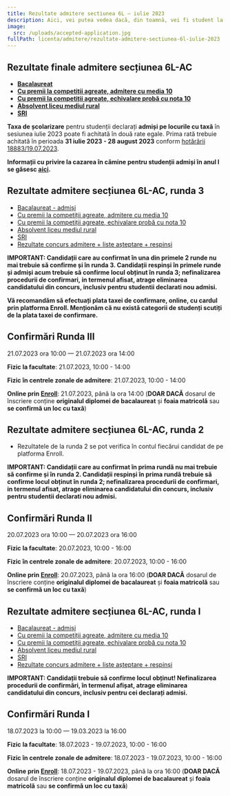 ```yaml
---
title: Rezultate admitere sectiunea 6L ― iulie 2023
description: Aici, vei putea vedea dacă, din toamnă, vei fi student la AC!
image:
  src: /uploads/accepted-application.jpg
fullPath: licenta/admitere/rezultate-admitere-sectiunea-6l-iulie-2023
---
```

## Rezultate finale admitere secțiunea 6L-AC

* **[Bacalaureat](https://admitere.ac.upt.ro/uploads/6l-finale-b.pdf)**
* **[Cu premii la competiții agreate, admitere cu media 10](https://admitere.ac.upt.ro/uploads/6l-finale-o1.pdf)**
* **[Cu premii la competiții agreate, echivalare probă cu nota 10](https://admitere.ac.upt.ro/uploads/6l-finale-o2.pdf)**
* **[Absolvent liceu mediul rural](https://admitere.ac.upt.ro/uploads/6l-finale-rurali.pdf)**
* **[SRI](https://admitere.ac.upt.ro/uploads/6l-finale-sri.pdf)**

<Block color="yellow">

**Taxa de școlarizare** pentru studenții declarați **admiși pe locurile cu taxă** în sesiunea iulie 2023 poate fi achitată în două rate egale. Prima rată trebuie achitată în perioada **31 iulie 2023 - 28 august 2023** conform [hotărârii 18883/19.07.2023](https://admitere.ac.upt.ro/uploads/informare-18883-din-2023-7-19.pdf).

**Informații cu privire la cazarea în cămine pentru studenții admiși în anul I se găsesc [aici](https://admitere.ac.upt.ro/uploads/info-utile-2023.pdf).**

</Block>

## Rezultate admitere secțiunea 6L-AC, runda 3

* [Bacalaureat - admiși](https://admitere.ac.upt.ro/uploads/6l-r3-admisi.pdf)
* [Cu premii la competiții agreate, admitere cu media 10](https://admitere.ac.upt.ro/uploads/6l-r3-admisi-o.pdf)
* [Cu premii la competiții agreate, echivalare probă cu nota 10](https://admitere.ac.upt.ro/uploads/6l-r3-admisi-o2.pdf)
* [Absolvent liceu mediul rural](https://admitere.ac.upt.ro/uploads/6l-r3-admisi-u.pdf)
* [SRI](https://admitere.ac.upt.ro/uploads/6l-r3-admisi-i.pdf)
* [Rezultate concurs admitere + liste așteptare + respinși](https://admitere.ac.upt.ro/uploads/6l-rezultate-r3.pdf)

**IMPORTANT: Candidații care au confirmat în una din primele 2 runde nu mai trebuie să confirme și în runda 3. Candidații respinși în primele runde și admiși acum trebuie să confirme locul obținut în runda 3; nefinalizarea procedurii de confirmari, in termenul afisat, atrage eliminarea candidatului din concurs, inclusiv pentru studentii declarati nou admisi.**

**Vă recomandăm să efectuați plata taxei de confirmare, online, cu cardul prin platforma Enroll. Menționăm că nu există categorii de studenți scutiți de la plata taxei de confirmare.**

## Confirmări Runda III

21.07.2023 ora 10:00 — 21.07.2023 ora 14:00

**Fizic la facultate**: 21.07.2023, 10:00 - 14:00

**Fizic în centrele zonale de admitere**: 21.07.2023, 10:00 - 14:00

**Online prin [Enroll](https://enroll.upt.ro/)**: 21.07.2023, până la ora 14:00 (**DOAR DACĂ** dosarul de înscriere conține **originalul diplomei de bacalaureat** și **foaia matricolă** sau **se confirmă un loc cu taxă**)

## Rezultate admitere secțiunea 6L-AC, runda 2

* Rezultatele de la runda 2 se pot verifica în contul fiecărui candidat de pe platforma Enroll.

**IMPORTANT: Candidații care au confirmat în prima rundă nu mai trebuie să confirme și în runda 2. Candidații respinși în prima rundă trebuie să confirme locul obținut în runda 2; nefinalizarea procedurii de confirmari, in termenul afisat, atrage eliminarea candidatului din concurs, inclusiv pentru studentii declarati nou admisi.**

## Confirmări Runda II

20.07.2023 ora 10:00 — 20.07.2023 ora 16:00

**Fizic la facultate**: 20.07.2023, 10:00 - 16:00

**Fizic în centrele zonale de admitere**: 20.07.2023, 10:00 - 16:00

**Online prin [Enroll](https://enroll.upt.ro/)**: 20.07.2023, până la ora 16:00 (**DOAR DACĂ** dosarul de înscriere conține **originalul diplomei de bacalaureat** și **foaia matricolă** sau **se confirmă un loc cu taxă**)

## Rezultate admitere secțiunea 6L-AC, runda I

* [Bacalaureat - admiși](https://admitere.ac.upt.ro/uploads/6l-r0-admisir123.pdf)
* [Cu premii la competiții agreate, admitere cu media 10](https://admitere.ac.upt.ro/uploads/6l-r0-admisi-or123.pdf)
* [Cu premii la competiții agreate, echivalare probă cu nota 10](https://admitere.ac.upt.ro/uploads/6l-r0-admisi-o2r123.pdf)
* [Absolvent liceu mediul rural](https://admitere.ac.upt.ro/uploads/6l-r0-admisi-ruralr123.pdf)
* [SRI](https://admitere.ac.upt.ro/uploads/6l-r0-admisi-srir123.pdf)
* [Rezultate concurs admitere + liste așteptare + respinși](https://admitere.ac.upt.ro/uploads/6l-rezultate-r0-siter123.pdf)

**IMPORTANT: Candidații trebuie să confirme locul obținut! Nefinalizarea procedurii de confirmări, în termenul afișat, atrage eliminarea candidatului din concurs, inclusiv pentru cei declarați admisi.**

## Confirmări Runda I

18.07.2023 la 10:00 — 19.03.2023 la 16:00

**Fizic la facultate**: 18.07.2023 - 19.07.2023, 10:00 - 16:00

**Fizic în centrele zonale de admitere**: 18.07.2023 - 19.07.2023, 10:00 - 16:00

**Online prin [Enroll](https://enroll.upt.ro/)**: 18.07.2023 - 19.07.2023, până la ora 16:00 (**DOAR DACĂ** dosarul de înscriere conține **originalul diplomei de bacalaureat** și **foaia matricolă** sau **se confirmă un loc cu taxă**)